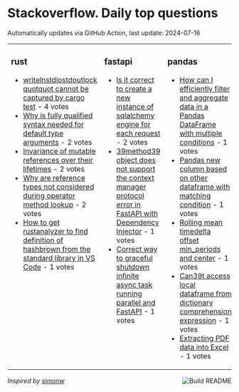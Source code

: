 # Stackoverflow. Daily top questions 

Automatically updates via GitHub Action, last update: <!-- date starts -->2024-07-16<!-- date ends -->


<table><tr><td valign="top" width="33%">

### rust
<!-- rust starts -->
* [writelnstdiostdoutlock quotquot cannot be captured by cargo test](https://stackoverflow.com/questions/78749063/writelnstdiostdout-lock-cannot-be-captured-by-cargo-test) - 4 votes
* [Why is fully qualified syntax needed for default type arguments](https://stackoverflow.com/questions/78754884/why-is-fully-qualified-syntax-needed-for-default-type-arguments) - 2 votes
* [Invariance of mutable references over their lifetimes](https://stackoverflow.com/questions/78750793/invariance-of-mutable-references-over-their-lifetimes) - 2 votes
* [Why are reference types not considered during operator method lookup](https://stackoverflow.com/questions/78752212/why-are-reference-types-not-considered-during-operator-method-lookup) - 2 votes
* [How to get rustanalyzer to find definition of hashbrown from the standard library in VS Code](https://stackoverflow.com/questions/78754358/how-to-get-rust-analyzer-to-find-definition-of-hashbrown-from-the-standard-libra) - 1 votes
<!-- rust ends -->
</td><td valign="top" width="34%">


### fastapi
<!-- fastapi starts -->
* [Is it correct to create a new instance of sqlalchemy engine for each request](https://stackoverflow.com/questions/78754819/is-it-correct-to-create-a-new-instance-of-sqlalchemy-engine-for-each-request) - 2 votes
* [39method39 object does not support the context manager protocol error in FastAPI with Dependency Injector](https://stackoverflow.com/questions/78749668/method-object-does-not-support-the-context-manager-protocol-error-in-fastapi-w) - 1 votes
* [Correct way to graceful shutdown infinite async task running parallel and FastAPI](https://stackoverflow.com/questions/78750450/correct-way-to-graceful-shutdown-infinite-async-task-running-parallel-and-fastap) - 1 votes
<!-- fastapi ends -->
</td><td valign="top" width="34%">


### pandas
<!-- pandas starts -->
* [How can I efficiently filter and aggregate data in a Pandas DataFrame with multiple conditions](https://stackoverflow.com/questions/78751862/how-can-i-efficiently-filter-and-aggregate-data-in-a-pandas-dataframe-with-multi) - 1 votes
* [Pandas new column based on other dataframe with matching condition](https://stackoverflow.com/questions/78755222/pandas-new-column-based-on-other-dataframe-with-matching-condition) - 1 votes
* [Rolling mean timedelta offset min_periods and center](https://stackoverflow.com/questions/78748860/rolling-mean-timedelta-offset-min-periods-and-center) - 1 votes
* [Can39t access local dataframe from dictionary comprehension expression](https://stackoverflow.com/questions/78756646/cant-access-local-dataframe-from-dictionary-comprehension-expression) - 1 votes
* [Extracting PDF data into Excel](https://stackoverflow.com/questions/78754139/extracting-pdf-data-into-excel) - 1 votes
<!-- pandas ends -->
</td></tr></table>

<a href="https://github.com/hp0404/hp0404/actions"><img src="https://github.com/hp0404/hp0404/workflows/Build%20README/badge.svg" align="right" alt="Build README"></a> <p>*Inspired by  [simonw](https://github.com/simonw/simonw)*</p>
